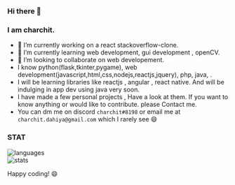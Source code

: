 ### Hi there 👋
### I am charchit.

- 🔭 I’m currently working on a react stackoverflow-clone.
- 🌱 I’m currently learning web development, gui development , openCV.
- 👯 I’m looking to collaborate on web developement.
- I know python(flask,tkinter,pygame), web development(javascript,html,css,nodejs,reactjs,jquery), php, java, .
- I will be learning libraries like reactjs , angular , react native. And will be indulging in app dev using java very soon.
- I have made a few personal projects , Have a look at them. If you want to know anything or would like to contribute. please Contact me.
- You can dm me on discord `charchit#8198` or email me at `charchit.dahiya@gmail.com` which I rarely  see 😄

### STAT
<img src="https://github-readme-stats.vercel.app/api/top-langs/?username=m-charchit" alt="languages"/>
<br>
<img src="https://github-readme-stats.vercel.app/api?username=m-charchit&theme=algolia&show_icons=true" alt="stats"/> 

 
Happy coding! 😄
